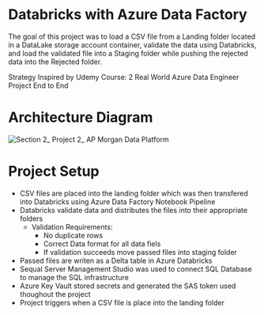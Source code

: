 # Databricks with Azure Data Factory

The goal of this project was to load a CSV file from a Landing folder located in a DataLake storage account container, validate the data using Databricks, and load the validated file into a Staging folder while pushing the rejected data into the Rejected folder.

Strategy Inspired by Udemy Course: 2 Real World Azure Data Engineer Project End to End

# Architecture Diagram
![Section 2_ Project 2_ AP Morgan Data Platform](https://user-images.githubusercontent.com/121827505/216208968-b52547b4-ef9e-468f-bc0e-d7711e2ebda3.jpg)

# Project Setup

- CSV files are placed into the landing folder which was then transfered into Databricks using Azure Data Factory Notebook Pipeline
- Databricks validate data and distributes the files into their appropriate folders
    - Validation Requirements:
        - No duplicate rows
        - Correct Data format for all data fiels
        - If validation succeeds move passed files into staging folder
- Passed files are writen as a Delta table in Azure Databricks
- Sequal Server Management Studio was used to connect SQL Database to manage the SQL infrastructure
- Azure Key Vault stored secrets and generated the SAS token used thoughout the project
- Project triggers when a CSV file is place into the landing folder
